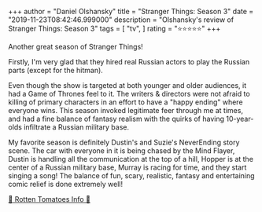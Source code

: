 +++
author = "Daniel Olshansky"
title = "Stranger Things: Season 3"
date = "2019-11-23T08:42:46.999000"
description = "Olshansky's review of Stranger Things: Season 3"
tags = [
    "tv",
]
rating = "⭐⭐⭐⭐⭐"
+++

Another great season of Stranger Things!

Firstly, I'm very glad that they hired real Russian actors to play the Russian parts (except for the hitman).

Even though the show is targeted at both younger and older audiences, it had a Game of Thrones feel to it. The writers & directors were not afraid to killing of primary characters in an effort to have a "happy ending" where everyone wins. This season invoked legitimate feer through me at times, and had a fine balance of fantasy realism with the quirks of having 10-year-olds infiltrate a Russian military base.

My favorite season is definitely Dustin's and Suzie's NeverEnding story scene. The car with everyone in it is being chased by the Mind Flayer, Dustin is handling all the communication at the top of a hill, Hopper is at the center of a Russian military base, Murray is racing for time, and they start singing a song! The balance of fun, scary, realistic, fantasy and entertaining comic relief is done extremely well!

[🍅 Rotten Tomatoes Info 🍅](https://www.rottentomatoes.com//tv/stranger_things/s03)